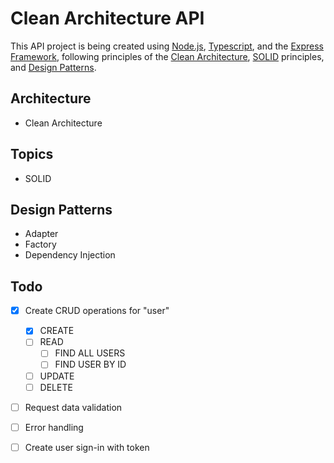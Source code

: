 # Clean Architecture API

This API project is being created using [Node.js](https://nodejs.org/en/), [Typescript](https://www.typescriptlang.org/), and the [Express Framework](https://expressjs.com/), following principles of the [Clean Architecture](https://blog.cleancoder.com/uncle-bob/2012/08/13/the-clean-architecture.html), [SOLID](https://www.geeksforgeeks.org/solid-principle-in-programming-understand-with-real-life-examples/) principles, and [Design Patterns](https://refactoring.guru/design-patterns).

## Architecture

- Clean Architecture

## Topics

- SOLID

## Design Patterns

- Adapter
- Factory
- Dependency Injection

## Todo

- [x] Create CRUD operations for "user"

  - [x] CREATE
  - [ ] READ
    - [ ] FIND ALL USERS
    - [ ] FIND USER BY ID
  - [ ] UPDATE
  - [ ] DELETE

- [ ] Request data validation
- [ ] Error handling
- [ ] Create user sign-in with token
